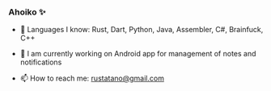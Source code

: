 ### Ahoiko ✨

- 🌻 Languages I know: Rust, Dart, Python, Java, Assembler, C#, Brainfuck, C++

- 🔨 I am currently working on Android app for management of notes and notifications

- 📫 How to reach me: rustatano@gmail.com

<!--
**Rustatano/Rustatano** is a ✨ _special_ ✨ repository because its `README.md` (this file) appears on your GitHub profile.

Here are some ideas to get you started:

- 🔭 I’m currently working ...
- 👯 I’m looking to collaborate on ...
- 🤔 I’m looking for help with ...
- 💬 Ask me about ...
- 😄 Pronouns: ...
- ⚡ Fun fact: ...
-->

